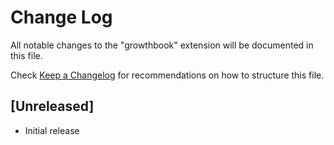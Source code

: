 # Change Log

All notable changes to the "growthbook" extension will be documented in this file.

Check [Keep a Changelog](http://keepachangelog.com/) for recommendations on how to structure this file.

## [Unreleased]

- Initial release